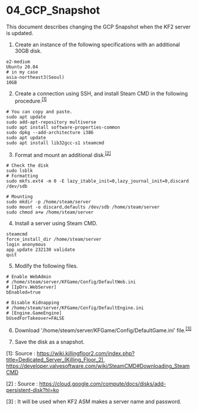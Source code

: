 04_GCP_Snapshot
=============

This document describes changing the GCP Snapshot when the KF2 server is updated.

1. Create an instance of the following specifications with an additional 30GB disk.
```
e2-medium
Ubuntu 20.04
# in my case
asia-northeast3(Seoul)
10GB
```

2. Create a connection using SSH, and install Steam CMD in the following procedure.<sup>[[1]](#footnote_1)</sup>

```
# You can copy and paste.
sudo apt update
sudo add-apt-repository multiverse
sudo apt install software-properties-common
sudo dpkg --add-architecture i386
sudo apt update
sudo apt install lib32gcc-s1 steamcmd
```

3. Format and mount an additional disk.<sup>[[2]](#footnote_2)</sup>
```
# Check the disk
sudo lsblk
# Formatting
sudo mkfs.ext4 -m 0 -E lazy_itable_init=0,lazy_journal_init=0,discard /dev/sdb
```
```
# Mounting
sudo mkdir -p /home/steam/server
sudo mount -o discard,defaults /dev/sdb /home/steam/server
sudo chmod a+w /home/steam/server
```

4. Install a server using Steam CMD.
```
steamcmd
force_install_dir /home/steam/server
login anonymous
app_update 232130 validate
quit
```

5. Modify the following files.
```
# Enable WebAdmin
# /home/steam/server/KFGame/Config/DefaultWeb.ini
# [IpDrv.WebServer]
bEnabled=true
```
```
# Disable Kidnapping
# /home/steam/server/KFGame/Config/DefaultEngine.ini
# [Engine.GameEngine]
bUsedForTakeover=FALSE
```

6. Download '/home/steam/server/KFGame/Config/DefaultGame.ini' file.<sup>[[3]](#footnote_3)</sup>

7. Save the disk as a snapshot.




<a name="footnote_1">[1]</a>: Source : https://wiki.killingfloor2.com/index.php?title=Dedicated_Server_(Killing_Floor_2), https://developer.valvesoftware.com/wiki/SteamCMD#Downloading_SteamCMD

<a name="footnote_2">[2] </a>: Source : https://cloud.google.com/compute/docs/disks/add-persistent-disk?hl=ko

<a name="footnote_3">[3] </a>: It will be used when KF2 ASM makes a server name and password.
